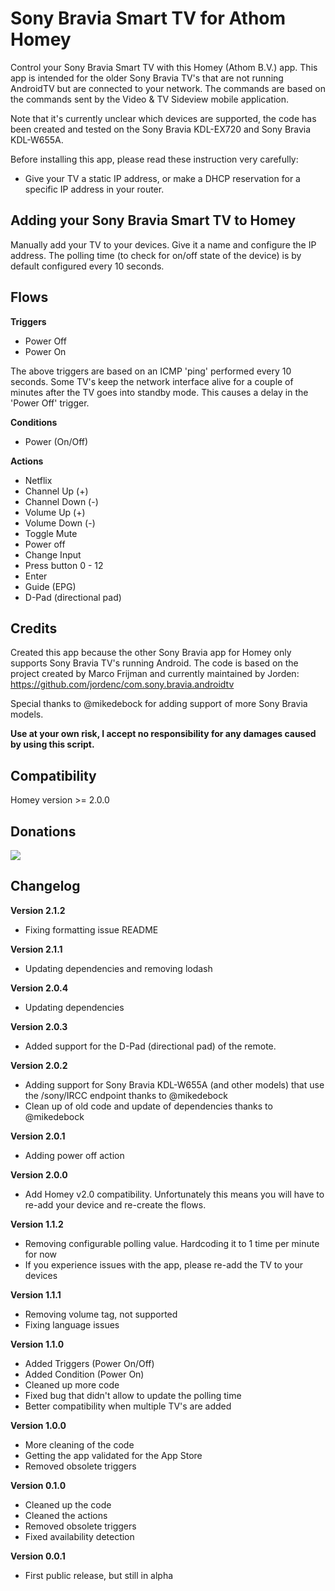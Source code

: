 # Sony Bravia Smart TV for Athom Homey

Control your Sony Bravia Smart TV with this Homey (Athom B.V.) app.
This app is intended for the older Sony Bravia TV's that are not running AndroidTV but are connected to your network.
The commands are based on the commands sent by the Video & TV Sideview mobile application.

Note that it's currently unclear which devices are supported, the code has been created and tested on the Sony Bravia KDL-EX720 and Sony Bravia KDL-W655A.

Before installing this app, please read these instruction very carefully:
- Give your TV a static IP address, or make a DHCP reservation for a specific IP address in your router.

## Adding your Sony Bravia Smart TV to Homey

Manually add your TV to your devices. Give it a name and configure the IP address.
The polling time (to check for on/off state of the device) is by default configured every 10 seconds.

## Flows

**Triggers**
- Power Off
- Power On

The above triggers are based on an ICMP 'ping' performed every 10 seconds. Some TV's keep the network interface alive for a couple of minutes after the TV goes into standby mode. This causes a delay in the 'Power Off' trigger.

**Conditions**
- Power (On/Off)

**Actions**
- Netflix
- Channel Up (+)
- Channel Down (-)
- Volume Up (+)
- Volume Down (-)
- Toggle Mute
- Power off
- Change Input
- Press button 0 - 12
- Enter
- Guide (EPG)
- D-Pad (directional pad)

## Credits
Created this app because the other Sony Bravia app for Homey only supports Sony Bravia TV's running Android.
The code is based on the project created by Marco Frijman and currently maintained by Jorden:
https://github.com/jordenc/com.sony.bravia.androidtv

Special thanks to @mikedebock for adding support of more Sony Bravia models.

**Use at your own risk, I accept no responsibility for any damages caused by using this script.**

## Compatibility
Homey version >= 2.0.0

## Donations
[![](https://www.paypalobjects.com/en_US/i/btn/btn_donateCC_LG.gif)](https://www.paypal.com/cgi-bin/webscr?cmd=_s-xclick&hosted_button_id=SGUF7AJYAF83C)

## Changelog

**Version 2.1.2**
- Fixing formatting issue README

**Version 2.1.1**
- Updating dependencies and removing lodash

**Version 2.0.4**
- Updating dependencies

**Version 2.0.3**
- Added support for the D-Pad (directional pad) of the remote.

**Version 2.0.2**
- Adding support for Sony Bravia KDL-W655A (and other models) that use the /sony/IRCC endpoint thanks to @mikedebock
- Clean up of old code and update of dependencies thanks to @mikedebock

**Version 2.0.1**
- Adding power off action

**Version 2.0.0**
- Add Homey v2.0 compatibility. Unfortunately this means you will have to re-add your device and re-create the flows.

**Version 1.1.2**
- Removing configurable polling value. Hardcoding it to 1 time per minute for now
- If you experience issues with the app, please re-add the TV to your devices

**Version 1.1.1**
- Removing volume tag, not supported
- Fixing language issues

**Version 1.1.0**
- Added Triggers (Power On/Off)
- Added Condition (Power On)
- Cleaned up more code
- Fixed bug that didn't allow to update the polling time
- Better compatibility when multiple TV's are added

**Version 1.0.0**
- More cleaning of the code
- Getting the app validated for the App Store
- Removed obsolete triggers

**Version 0.1.0**
- Cleaned up the code
- Cleaned the actions
- Removed obsolete triggers
- Fixed availability detection

**Version 0.0.1**
- First public release, but still in alpha

[poweron-hack]: http://oi68.tinypic.com/ibxpx1.jpg
